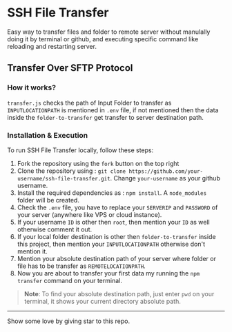 # SSH File Transfer
Easy way to transfer files and folder to remote server without manulally doing it by terminal or github, and executing specific command like reloading and restarting server.

## Transfer Over SFTP Protocol
### How it works?
```transfer.js``` checks the path of Input Folder to transfer as ```INPUTLOCATIONPATH``` is mentioned in ```.env``` file, if not mentioned then the data inside the ```folder-to-transfer``` get transfer to server destination path.

### Installation & Execution
To run SSH File Transfer locally, follow these steps:
1. Fork the repository using the ```fork``` button on the top right
2. Clone the repository using : ```git clone https://github.com/your-username/ssh-file-transfer.git```. Change ```your-username``` as your github username.
3. Install the required dependencies as : ```npm install```. A ```node_modules``` folder will be created.
4. Check the ```.env``` file, you have to replace your ```SERVERIP``` and ```PASSWORD``` of your server (anywhere like VPS or cloud instance).
5. If your username ```ID``` is other then ```root```, then mention your ```ID``` as well otherwise comment it out.
6. If your local folder destination is other then ```folder-to-transfer``` inside this project, then mention your ```INPUTLOCATIONPATH``` otherwise don't mention it.
7. Mention your absolute destination path of your server where folder or file has to be transfer as ```REMOTELOCATIONPATH```.
8. Now you are about to transfer your first data my running the ```npm transfer``` command on your terminal.

>**Note**: To find your absolute destination path, just enter ```pwd``` on your terminal, it shows your current directory absolute path.

***

Show some love by giving star to this repo.
